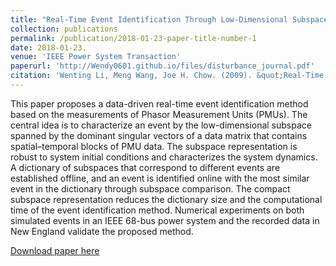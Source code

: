 ```yaml
---
title: "Real-Time Event Identification Through Low-Dimensional Subspace Characterization of High-Dimensional Synchrophasor Data"
collection: publications
permalink: /publication/2018-01-23-paper-title-number-1 
date: 2018-01-23.
venue: 'IEEE Power System Transaction'
paperurl: 'http://Wendy0601.github.io/files/disturbance_journal.pdf'
citation: 'Wenting Li, Meng Wang, Joe H. Chow. (2009). &quot;Real-Time Event Identification Through Low-Dimensional Subspace Characterization of High-Dimensional Synchrophasor Data; <i>IEEE Power System Transaction </i>. 1(1).'
---
```

This paper proposes a data-driven real-time event identification method based on the measurements of Phasor Measurement Units (PMUs). The central idea is to characterize an event by the low-dimensional subspace spanned by the dominant singular vectors of a data matrix that contains spatial–temporal blocks of PMU data. The subspace representation is robust to system initial conditions and characterizes the system dynamics. A dictionary of subspaces that correspond to different events are established offline, and an event is identified online with the most similar event in the dictionary through subspace comparison. The compact subspace representation reduces the dictionary size and the computational time of the event identification method. Numerical experiments on both simulated events in an IEEE 68-bus power system and the recorded data in New England validate the proposed method.

[Download paper here](http://Wendy0601.github.io/files/disturbance_journal.pdf)
 
